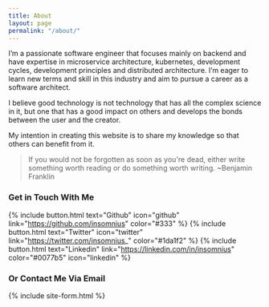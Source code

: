 ```yaml
---
title: About
layout: page
permalink: "/about/"
---
```


I’m a passionate software engineer that focuses mainly on backend and have expertise in microservice architecture, kubernetes, development cycles, development principles and distributed architecture. I’m eager to learn new terms and skill in this industry and aim to pursue a career as a software architect.

I believe good technology is not technology that has all the complex science in it, but one that has a good impact on others and develops the bonds between the user and the creator.

My intention in creating this website is to share my knowledge so that others can benefit from it.

> If you would not be forgotten as soon as you're dead, either write something worth reading or do something worth writing. ~Benjamin Franklin

### Get in Touch With Me
{% include button.html text="Github" icon="github" link="https://github.com/insomnius" color="#333" %} {% include button.html text="Twitter" icon="twitter" link="https://twitter.com/insomnius_" color="#1da1f2" %} {% include button.html text="Linkedin" link="https://linkedin.com/in/insomnius" color="#0077b5" icon="linkedin" %}

### Or Contact Me Via Email

{% include site-form.html %}
